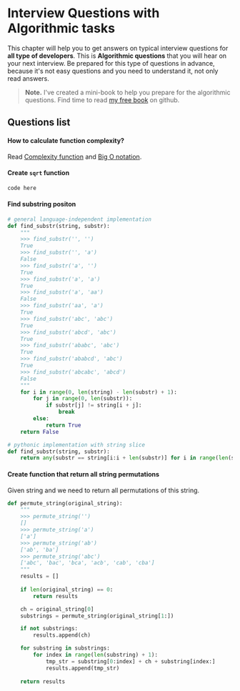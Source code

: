 Interview Questions with Algorithmic tasks
=========


This chapter will help you to get answers on typical interview questions for **all type of developers**.
This is **Algorithmic questions** that you will hear on your next interview.
Be prepared for this type of questions in advance, because it's not easy questions and you need to understand it, not only read answers.

> **Note.** I've created a mini-book to help you prepare for the algorithmic questions.
> Find time to read [my free book](https://github.com/1st/algorithms/) on github.


Questions list
---------

#### How to calculate function complexity?

Read [Complexity function](http://en.wikipedia.org/wiki/Complexity_function) and [Big O notation](http://en.wikipedia.org/wiki/Big_O_notation).


#### Create `sqrt` function

```python
code here
```

#### Find substring positon

```python
# general language-independent implementation
def find_substr(string, substr):
    """
    >>> find_substr('', '')
    True
    >>> find_substr('', 'a')
    False
    >>> find_substr('a', '')
    True
    >>> find_substr('a', 'a')
    True
    >>> find_substr('a', 'aa')
    False
    >>> find_substr('aa', 'a')
    True
    >>> find_substr('abc', 'abc')
    True
    >>> find_substr('abcd', 'abc')
    True
    >>> find_substr('ababc', 'abc')
    True
    >>> find_substr('ababcd', 'abc')
    True
    >>> find_substr('abcabc', 'abcd')
    False
    """
    for i in range(0, len(string) - len(substr) + 1):
        for j in range(0, len(substr)):
            if substr[j] != string[i + j]:
                break
        else:
            return True
    return False
```

```python
# pythonic implementation with string slice
def find_substr(string, substr):
    return any(substr == string[i:i + len(substr)] for i in range(len(string) - len(substr) + 1))
```

#### Create function that return all string permutations

Given string and we need to return all permutations of this string.


```python
def permute_string(original_string):
    """
    >>> permute_string('')
    []
    >>> permute_string('a')
    ['a']
    >>> permute_string('ab')
    ['ab', 'ba']
    >>> permute_string('abc')
    ['abc', 'bac', 'bca', 'acb', 'cab', 'cba']
    """
    results = []
    
    if len(original_string) == 0:
        return results

    ch = original_string[0]
    substrings = permute_string(original_string[1:])

    if not substrings:
        results.append(ch)

    for substring in substrings:
        for index in range(len(substring) + 1):
            tmp_str = substring[0:index] + ch + substring[index:]
            results.append(tmp_str)
        
    return results
```
